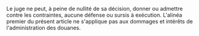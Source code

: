 Le juge ne peut, à peine de nullité de sa décision,
donner ou admettre contre les contraintes, aucune défense ou sursis à
exécution.
L'alinéa premier du présent article ne s'applique pas aux dommages et
intérêts de l'administration des douanes.
